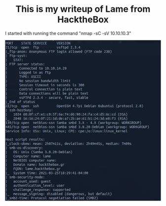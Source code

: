 <h1 align="center"> This is my writeup of Lame from HacktheBox</h1>
  
  <p> I started with running the command "nmap -sC -sV 10.10.10.3"</p>
<img src=Lame-Nmap.png/>

